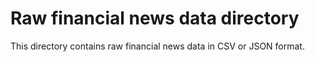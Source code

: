 # Raw financial news data directory
This directory contains raw financial news data in CSV or JSON format.
